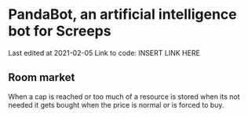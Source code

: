 # PandaBot, an artificial intelligence bot for Screeps

Last edited at 2021-02-05
Link to code: INSERT LINK HERE

## Room market

When a cap is reached or too much of a resource is stored when its not needed it gets bought when the price is normal or is forced to buy.
